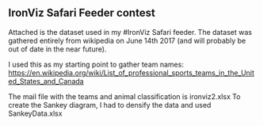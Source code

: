 ## IronViz Safari Feeder contest

Attached is the dataset used in my #IronViz Safari feeder.  The dataset was gathered entirely from wikipedia on June 14th 2017 (and will probably be out of date in the near future).  

I used this as my starting point to gather team names:
https://en.wikipedia.org/wiki/List_of_professional_sports_teams_in_the_United_States_and_Canada

The mail file with the teams and animal classification is ironviz2.xlsx
To create the Sankey diagram, I had to densify the data and used SankeyData.xlsx
